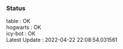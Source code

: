 ### Status


table : OK  
hogwarts : OK  
icy-bot : OK  
Latest Update : 2022-04-22 22:08:54.031561
